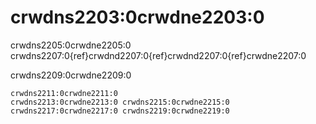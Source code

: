 # crwdns2203:0crwdne2203:0

crwdns2205:0crwdne2205:0 crwdns2207:0{ref}crwdnd2207:0{ref}crwdnd2207:0{ref}crwdne2207:0

crwdns2209:0crwdne2209:0

```{figure} ../figures/road-to-reproducibility.jpg
crwdns2211:0crwdne2211:0
crwdns2213:0crwdne2213:0 crwdns2215:0crwdne2215:0 crwdns2217:0crwdne2217:0 crwdns2219:0crwdne2219:0
```
